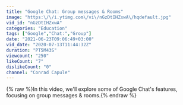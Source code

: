 ```yaml
---
title: "Google Chat: Group messages & Rooms"
image: "https:\/\/i.ytimg.com\/vi\/nGzDtIHZxwA\/hqdefault.jpg"
vid_id: "nGzDtIHZxwA"
categories: "Education"
tags: ["Google","Chat:","Group"]
date: "2021-06-23T09:06:49+03:00"
vid_date: "2020-07-13T11:44:32Z"
duration: "PT5M43S"
viewcount: "250"
likeCount: "7"
dislikeCount: "0"
channel: "Conrad Capule"
---
```

{% raw %}In this video, we'll explore some of Google Chat's features, focusing on group messages &amp; rooms.{% endraw %}
